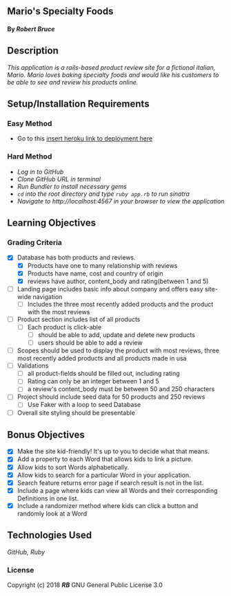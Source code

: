 ## **Mario's Specialty Foods**

#### By _**Robert Bruce**_

## Description

_This application is a rails-based product review site for a fictional italian, Mario. Mario loves baking specialty foods and would like his customers to be able to see and review his products online._

## Setup/Installation Requirements

### Easy Method

* Go to this [insert heroku link to deployment here](#)

### Hard Method

* _Log in to GitHub_
* _Clone GitHub URL in terminal_
* _Run Bundler to install necessary gems_
* _```cd``` into the root directory and type ```ruby app.rb``` to run sinatra_
* _Navigate to http://localhost:4567 in your browser to view the application_


## Learning Objectives

### Grading Criteria

- [x] Database has both products and reviews.
    - [x] Products have one to many relationship with reviews
    - [x] Products have name, cost and country of origin
    - [x] reviews have author, content_body and rating(between 1 and 5)
- [ ] Landing page includes basic info about company and offers easy site-wide navigation
    - [ ] Includes the three most recently added products and the product with the most reviews
- [ ] Product section includes list of all products
    - [ ] Each product is click-able
        - [ ] should be able to add, update and delete new products
        - [ ] users should be able to add a review
- [ ] Scopes should be used to display the product with most reviews, three most recently added products and all products made in usa
- [ ] Validations
    - [ ] all product-fields should be filled out, including rating
    - [ ] Rating can only be an integer between 1 and 5
    - [ ] a review's content_body must be between 50 and 250 characters
- [ ] Project should include seed data for 50 products and 250 reviews
  - [ ] Use Faker with a loop to seed Database
- [ ] Overall site styling should be presentable

## Bonus Objectives

- [x] Make the site kid-friendly! It's up to you to decide what that means.
- [x] Add a property to each Word that allows kids to link a picture.
- [x] Allow kids to sort Words alphabetically.
- [x] Allow kids to search for a particular Word in your application.
- [x] Search feature returns error page if search result is not in the list.
- [x] Include a page where kids can view all Words and their corresponding Definitions in one list.
- [x] Include a randomizer method where kids can click a button and randomly look at a Word

## Technologies Used
_GitHub, Ruby_

### License
Copyright (c) 2018 **_RB_** GNU General Public License 3.0

